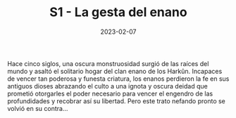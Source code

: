 ﻿---
title: S1 - La gesta del enano
summary: Módulo para un narrador y un personaje de, como mínimo, nivel 4
authors:
  - Javier Fernández Valls.
date: 2023-02-07
type: post
categories:
- Clásicos de la Marca
- Linea S
tags:
- Dungeon
- 1 Jugador
minlevels: "4"
maxlevels: "5"
prices: 8€
session: "4"
mincharacters: "1"
maxcharacters: "1"
eval: oficial
cover: "s1-la-gesta-del-enano.jpg"
download: "s1-la-gesta-del-enano.pdf"
moreinfo: "https://tesorosdelamarca.com/producto/la-gesta-del-enano/"
license: "OGL"
draft: false

---

Hace cinco siglos, una oscura monstruosidad surgió de las raíces del mundo y asaltó el solitario hogar del clan enano de los Harkûn.
Incapaces de vencer tan poderosa y funesta criatura, los enanos perdieron la fe en sus antiguos dioses abrazando el culto a una ignota y oscura deidad que prometió otorgarles el poder necesario para vencer el engendro de las profundidades y recobrar así su libertad.
Pero este trato nefando pronto se volvió en su contra...
